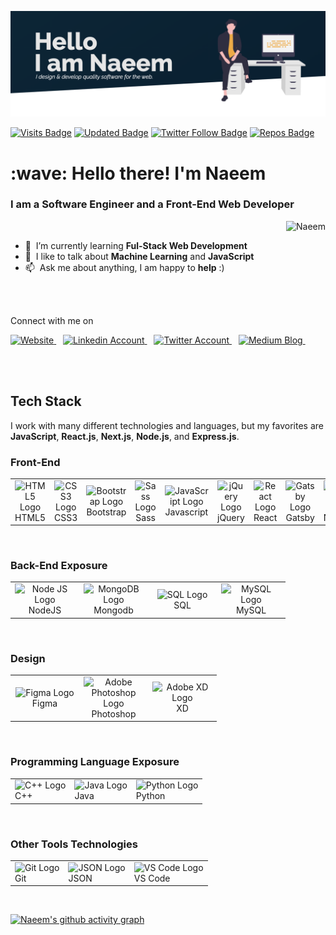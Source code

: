 ![](images/banner.png)


[![Visits Badge](https://badges.pufler.dev/visits/mkn1920/mkn1920?color=F9A826&style=for-the-badge)](https://github.com/mkn1920)
[![Updated Badge](https://badges.pufler.dev/updated/mkn1920/Mohammad-Naeem-Naseri?color=F9A826&style=for-the-badge)](https://badges.pufler.dev)
[![Twitter Follow Badge](https://img.shields.io/twitter/follow/naeem_naseri?color=F9A826&logo=twitter&style=for-the-badge)](https://twitter.com/naeem_naseri)
[![Repos Badge](https://badges.pufler.dev/repos/mkn1920?color=F9A826&style=for-the-badge)](https://badges.pufler.dev)


 <h1 align="left">:wave: Hello there! I'm Naeem </h1>
 <h3>I am a <strong>Software Engineer</strong> and a <strong>Front-End Web Developer</strong></h3>

<a href="#mkn1920">
  <img src="https://github-readme-stats.vercel.app/api?username=mkn1920&show_icons=true&theme=gruvbox&count_private=true&include_all_commits=true" alt="Naeem" align="right" />
</a>

<br/>

- :seedling: &nbsp;I’m currently learning **Ful-Stack Web Development**
- :speech_balloon: &nbsp;I like to talk about **Machine Learning** and **JavaScript**
- :mailbox: &nbsp;Ask me about anything, I am happy to **help** :)

<br/>
<br/>


<p align="left">Connect with me on </p>

<p align="left">
  <a href="https://portofoliomain85611.gatsbyjs.io/">
    <img src="https://upload.wikimedia.org/wikipedia/commons/thumb/c/c4/Globe_icon.svg/2048px-Globe_icon.svg.png" title="Website" alt="Website" width="36" />
  </a> &ensp;
  <a href="https://linkedin.com/in/mohammad-naeem-naseri-a64184206">
    <img src="https://cdn.worldvectorlogo.com/logos/linkedin-icon-2.svg" title="LinkedIn" alt="Linkedin Account" width="36" />
  </a> &ensp;
  <a href="https://twitter.com/naeem_naseri">
    <img src="https://cdn.worldvectorlogo.com/logos/twitter-3.svg" title="Twitter" alt="Twitter Account" width="38" />
  </a> &ensp;
  <a href="	https://medium.com/@mkn1920">
    <img src="https://cdn.worldvectorlogo.com/logos/monogram-medium.svg" title="Medium" alt="Medium Blog" width="36" />
  </a> &ensp;

</p><br /><br/>

## Tech Stack

I work with many different technologies and languages, but my favorites are **JavaScript**, **React.js**, **Next.js**, **Node.js**, and **Express.js**.
### Front-End


<table>
  <tr>
    <td align="center"  width="96">
      <img src="https://cdn.worldvectorlogo.com/logos/html-1.svg" title="HTML5" alt="HTML5 Logo" width="55" />
      <br/>HTML5
    </td>
    <td align="center"  width="96">
      <img src="https://cdn.worldvectorlogo.com/logos/css-3.svg" title="CSS3" alt="CSS3 Logo" width="55" />
      <br/>CSS3
    </td>
    <td align="center"  width="96">
      <img src="https://cdn.worldvectorlogo.com/logos/bootstrap-5-1.svg" title="Bootstrap" alt="Bootstrap Logo" width="75" />Bootstrap
      <br/>
    </td>
    <td align="center"  width="96">
      <img src="https://cdn.worldvectorlogo.com/logos/sass-1.svg" title="Sass" alt="Sass Logo" width="70" />
      <br/> Sass
    </td>
    <td align="center"  width="96">
      <img src="https://cdn.worldvectorlogo.com/logos/logo-javascript.svg" title="JavaScript" alt="JavaScript Logo" width="60" />
      <br/> Javascript
     </td>
     <td align="center"  width="96">
       <img src="https://cdn.worldvectorlogo.com/logos/jquery-4.svg" title="jQuery" alt="jQuery Logo" width="60" />
       <br/> jQuery
    </td>
    <td align="center"  width="96">
       <img src="https://cdn.worldvectorlogo.com/logos/react-2.svg" title="React JS" alt="React Logo" width="60" />
       <br/> React
    </td>
    <td align="center"  width="96">
       <img src="https://cdn.worldvectorlogo.com/logos/gatsby.svg" title="Gatsby" alt="Gats by Logo" width="60" />
       <br/> Gatsby
    </td> 
    <td align="center"  width="96">
      <img src="https://cdn.worldvectorlogo.com/logos/next-js.svg" title="Next JS" alt="Next JS Logo" width="60"/>
      <br/> NextJS
  </td>
  </tr>
</table>
<br/>

### Back-End Exposure

<table>
  <tr>
    <td align="center"  width="96">
      <img src="https://cdn.worldvectorlogo.com/logos/nodejs-1.svg" title="Node JS" alt="Node JS Logo" width="96"/>
      <br/>NodeJS
    </td>
    <td align="center"  width="96">
      <img src="https://cdn.worldvectorlogo.com/logos/mongodb-icon-1.svg" title="MongoDB" alt="MongoDB Logo" width="64"/>
      <br/>Mongodb
    </td>
    <td align="center"  width="96">
      <img src="https://st3.depositphotos.com/20524830/34592/v/600/depositphotos_345920402-stock-illustration-sql-database-icon-logo-design.jpg" title="SQL" alt="SQL Logo" width="70"/>
      <br/>SQL
    </td>
    <td align="center"  width="96">
      <img src="https://cdn.worldvectorlogo.com/logos/mysql-6.svg" title="MySQL" alt="MySQL Logo" width="56"/>
      <br/>MySQL
    </td>
  </tr>
</table>
</br>

### Design

<table>
  <tr>
    <td align="center"  width="96">
      <img src="https://cdn.worldvectorlogo.com/logos/figma-1.svg" title="Figma" alt="Figma Logo" width="34"/>
      <br/>Figma
    </td>
    <td align="center"  width="96">
      <img src="https://cdn.worldvectorlogo.com/logos/adobe-photoshop-2.svg" title="Adobe Photoshop" alt="Adobe Photoshop Logo" width="55"/>
      </br>Photoshop
    </td>
    <td align="center"  width="96">
      <img src="https://cdn.worldvectorlogo.com/logos/adobe-xd-1.svg" title="Adobe XD" alt="Adobe XD Logo" width="55"/> 
      <br/>XD
    </td>
  </tr>
</table><br/>

### Programming Language Exposure

<table>
  <tr>
    <td><img src="https://cdn.worldvectorlogo.com/logos/c.svg" title="C++" alt="C++ Logo" width="50"/>
    <br/>C++
    </td>
    <td><img src="https://cdn.worldvectorlogo.com/logos/java-14.svg" title="Java" alt="Java Logo" width="50"/>
    <br/>Java
    </td>
    <td><img src="https://cdn.worldvectorlogo.com/logos/python-5.svg" title="Python" alt="Python Logo" width="50"/>
    <br/>Python
    </td>
  </tr>
</table>
<br/>


### Other Tools Technologies

<table>
  <tr>
    <td><img src="https://cdn.worldvectorlogo.com/logos/git-icon.svg" title="Git" alt="Git Logo" width="50"/>
    <br/>Git
    </td>
    <td><img src="https://cdn.worldvectorlogo.com/logos/json.svg" title="JSON" alt="JSON Logo" width="50"/>
    <br/>JSON
    </td>
    <td><img src="https://cdn.worldvectorlogo.com/logos/visual-studio-code-1.svg" title="VS Code" alt="VS Code Logo" width="50"/>
    <br/>VS Code
    </td>
  </tr>
</table>
<br/>

[![Naeem's github activity graph](https://activity-graph.herokuapp.com/graph?username=mkn1920&theme=elegant)](https://github.com/mkn1920)



